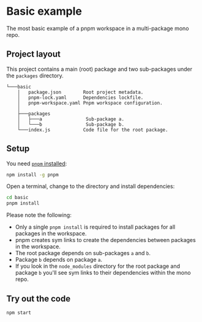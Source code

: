 # Basic example

The most basic example of a pnpm workspace in a multi-package mono repo.

## Project layout

This project contains a main (root) package and two sub-packages under the `packages` directory.

```
└───basic
    │   package.json        Root project metadata.
    │   pnpm-lock.yaml      Dependencies lockfile.
    │   pnpm-workspace.yaml Pnpm workspace configuration.
    │ 
    ├───packages
    │   ├───a                Sub-package a.
    │   └───b                Sub-package b.
    └───index.js            Code file for the root package.
```

## Setup

You need [`pnpm` installed](https://pnpm.io/installation):

```bash
npm install -g pnpm
```

Open a terminal, change to the directory and install dependencies:

```bash
cd basic
pnpm install
```

Please note the following:
- Only a single `pnpm install` is required to install packages for all packages in the workspace.
- pnpm creates sym links to create the dependencies between packages in the workspace.
- The root package depends on sub-packages `a` and `b`. 
- Package `b` depends on package `a`.
- If you look in the `node_modules` directory for the root package and package `b` you'll see sym links to their dependencies within the mono repo.

## Try out the code

```bash
npm start
```



